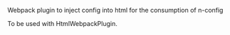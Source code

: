 Webpack plugin to inject config into html for the consumption of n-config

To be used with HtmlWebpackPlugin.